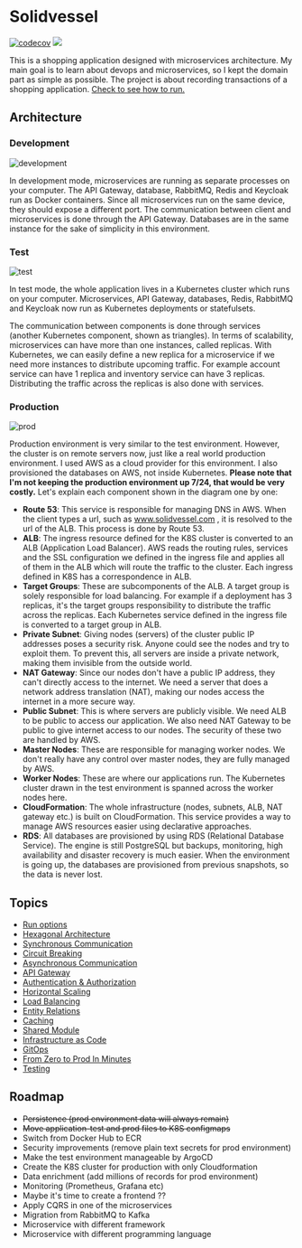 # Solidvessel

[![codecov](https://codecov.io/gh/ahmsay/Solidvessel/graph/badge.svg?token=KVJ8AABE5Z)](https://codecov.io/gh/ahmsay/Solidvessel)
![](https://codebuild.eu-central-1.amazonaws.com/badges?uuid=eyJlbmNyeXB0ZWREYXRhIjoiUFlTcHRnNXlIN0tVMm5veE9XU1VZblp2SEwzQ3Q3R3ZmQ3N2enI3cWtENEVZbmtleVFBOFJ2OWpVNy9NSEVrMjhHU0lqODY0U0NiNWh3L0M0VUREMG5NPSIsIml2UGFyYW1ldGVyU3BlYyI6Imw3SHZtNkErV0NPckpWUkQiLCJtYXRlcmlhbFNldFNlcmlhbCI6MX0%3D&branch=master)

This is a shopping application designed with microservices architecture. My main goal is to learn about
devops and microservices, so I kept the domain part as simple as possible. The project is about recording transactions of a shopping application.
<a href=".docs/run-options.md">Check to see how to run.<a/>

## Architecture
### Development
![development](https://github.com/ahmsay/Solidvessel/assets/22731894/6b70af30-2090-4b8e-bd10-dbd3d4058e11)

In development mode, microservices are running as separate processes on your computer. The API Gateway, database,
RabbitMQ, Redis and Keycloak run
as Docker containers. Since all microservices run on the same device, they should expose a different port. The
communication between client
and microservices is done through the API Gateway. Databases are in the same instance for the sake of simplicity in this
environment.

### Test

![test](https://github.com/ahmsay/Solidvessel/assets/22731894/f0a32cb2-6228-44cd-91c0-8e9d9243d0df)

In test mode, the whole application lives in a Kubernetes cluster which runs on your computer. Microservices, API
Gateway, databases, Redis, RabbitMQ and Keycloak now
run as Kubernetes deployments or statefulsets.

The communication between components is done through services (another Kubernetes
component, shown as triangles). In terms of scalability, microservices can have more than one instances, called
replicas. With Kubernetes, we can easily define
a new replica for a microservice if we need more instances to distribute upcoming traffic. For example account service
can have 1 replica and inventory
service can have 3 replicas. Distributing the traffic across the replicas is also done with services.

### Production

![prod](https://github.com/ahmsay/Solidvessel/assets/22731894/2ee355bc-5f97-4781-b86f-4d16b77f3831)

Production environment is very similar to the test environment. However, the cluster is on remote servers now, just like
a real world
production environment.
I used AWS as a cloud provider for this environment. I also provisioned the databases on AWS, not inside Kubernetes. <b>
Please note that I'm not keeping the production environment up
7/24, that would be very costly.</b>
Let's explain each component shown in the diagram one by one:

- **Route 53**: This service is responsible for managing DNS in AWS. When the client types a url, such
  as www.solidvessel.com , it is resolved to the url of the ALB.
  This process is done by Route 53.
- **ALB**: The ingress resource defined for the K8S cluster is converted to an ALB (Application Load Balancer). AWS
  reads the routing rules, services and the SSL configuration we defined in the ingress file and applies all of them in
  the ALB which will route the traffic to the cluster. Each ingress defined in K8S has a correspondence in ALB.
- **Target Groups**: These are subcomponents of the ALB. A target group is solely responsible for load balancing. For
  example if a deployment has 3 replicas, it's the target groups responsibility to distribute
  the traffic across the replicas. Each Kubernetes service
  defined in the ingress file is converted to a target group in ALB.
- **Private Subnet**: Giving nodes (servers) of the cluster public IP addresses poses a security risk. Anyone could see
  the nodes and
  try to exploit them. To prevent this, all servers are inside a private network, making them invisible from the outside
  world.
- **NAT Gateway**: Since our nodes don't have a public IP address, they can't directly access to the internet. We need a
  server that does a network address translation (NAT), making our nodes access the internet in a more secure way.
- **Public Subnet**: This is where servers are publicly visible. We need ALB to be public to access our application. We
  also need NAT Gateway to be public to give internet access to our nodes. The security of these two are handled by AWS.
- **Master Nodes**: These are responsible for managing worker nodes. We don't really have any control over master nodes,
  they are fully managed by AWS.
- **Worker Nodes**: These are where our applications run. The Kubernetes cluster drawn in the test environment is
  spanned across
  the worker nodes here.
- **CloudFormation**: The whole infrastructure (nodes, subnets, ALB, NAT gateway etc.) is built on CloudFormation. This
  service
  provides a way to manage AWS resources easier using declarative approaches.
- **RDS**: All databases are provisioned by using RDS (Relational Database Service). The engine is still PostgreSQL but
  backups,
  monitoring, high availability and disaster recovery is much easier. When the environment is going up, the databases
  are
  provisioned from previous snapshots, so the data is never lost.

## Topics
- <a href=".docs/run-options.md">Run options<a/>
- <a href=".docs/hexagonal-architecture.md">Hexagonal Architecture<a/>
- <a href=".docs/syncronous-communication.md">Synchronous Communication<a/>
- <a href=".docs/circuit-breaking.md">Circuit Breaking<a/>
- <a href=".docs/asyncronous-communication.md">Asynchronous Communication<a/>
- <a href=".docs/api-gateway.md">API Gateway<a/>
- <a href=".docs/authentication-authorization.md">Authentication & Authorization<a/>
- <a href=".docs/horizontal-scaling.md">Horizontal Scaling<a/>
- <a href=".docs/load-balancing.md">Load Balancing<a/>
- <a href=".docs/entity-relations.md">Entity Relations<a/>
- <a href=".docs/caching.md">Caching<a/>
- <a href=".docs/shared-module.md">Shared Module<a/>
- <a href=".docs/infrastructure-as-code.md">Infrastructure as Code<a/>
- <a href=".docs/gitops.md">GitOps<a/>
- <a href=".docs/zero-2-prod.md">From Zero to Prod In Minutes<a/>
- <a href=".docs/testing.md">Testing<a/>

## Roadmap

- ~~Persistence (prod environment data will always remain)~~
- ~~Move application-test and prod files to K8S configmaps~~
- Switch from Docker Hub to ECR
- Security improvements (remove plain text secrets for prod environment)
- Make the test environment manageable by ArgoCD
- Create the K8S cluster for production with only Cloudformation
- Data enrichment (add millions of records for prod environment)
- Monitoring (Prometheus, Grafana etc)
- Maybe it's time to create a frontend ??
- Apply CQRS in one of the microservices
- Migration from RabbitMQ to Kafka
- Microservice with different framework
- Microservice with different programming language
